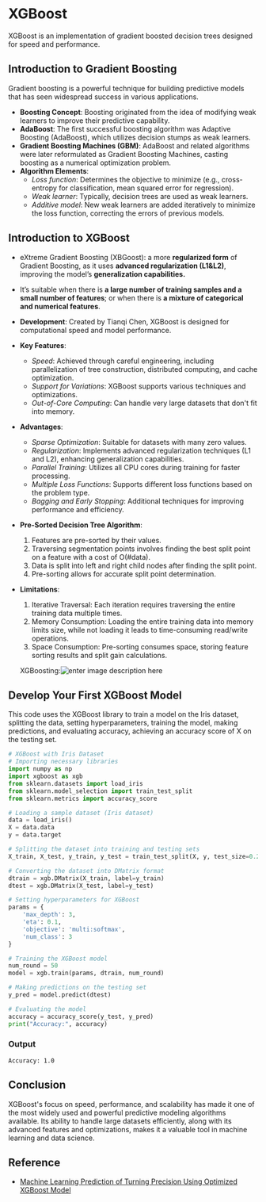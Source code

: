 # XGBoost
XGBoost is an implementation of gradient boosted decision trees designed for speed and performance.
##  Introduction to Gradient Boosting
Gradient boosting is a powerful technique for building predictive models that has seen widespread success in various applications.

-   **Boosting Concept**: Boosting originated from the idea of modifying weak learners to improve their predictive capability.
-   **AdaBoost**: The first successful boosting algorithm was Adaptive Boosting (AdaBoost), which utilizes decision stumps as weak learners.
-   **Gradient Boosting Machines (GBM)**: AdaBoost and related algorithms were later reformulated as Gradient Boosting Machines, casting boosting as a numerical optimization problem.
-   **Algorithm Elements**:
    -   _Loss function_: Determines the objective to minimize (e.g., cross-entropy for classification, mean squared error for regression).
    -   _Weak learner_: Typically, decision trees are used as weak learners.
    -   _Additive model_: New weak learners are added iteratively to minimize the loss function, correcting the errors of previous models.
## Introduction to XGBoost
-   eXtreme Gradient Boosting (XBGoost): a more **regularized form**  of Gradient Boosting, as it uses  **advanced regularization (L1&L2)**, improving the model’s  **generalization capabilities.**
-   It’s suitable when there is  **a large number of training samples and a small number of features**; or when there is  **a mixture of categorical and numerical features**.


-   **Development**: Created by Tianqi Chen, XGBoost is designed for computational speed and model performance.
-   **Key Features**:
    -   _Speed_: Achieved through careful engineering, including parallelization of tree construction, distributed computing, and cache optimization.
    -   _Support for Variations_: XGBoost supports various techniques and optimizations.
    -   _Out-of-Core Computing_: Can handle very large datasets that don't fit into memory.
-   **Advantages**:
    -   _Sparse Optimization_: Suitable for datasets with many zero values.
    -   _Regularization_: Implements advanced regularization techniques (L1 and L2), enhancing generalization capabilities.
    -   _Parallel Training_: Utilizes all CPU cores during training for faster processing.
    -   _Multiple Loss Functions_: Supports different loss functions based on the problem type.
    -   _Bagging and Early Stopping_: Additional techniques for improving performance and efficiency.
-   **Pre-Sorted Decision Tree Algorithm**:
    1.  Features are pre-sorted by their values.
    2.  Traversing segmentation points involves finding the best split point on a feature with a cost of O(#data).
    3.  Data is split into left and right child nodes after finding the split point.
    4.  Pre-sorting allows for accurate split point determination.
 - **Limitations**:

   1. Iterative Traversal: Each iteration requires traversing the entire training data multiple times.
   2. Memory Consumption: Loading the entire training data into memory limits size, while not loading it leads to time-consuming read/write operations.
   3. Space Consumption: Pre-sorting consumes space, storing feature sorting results and split gain calculations.
   
   XGBoosting:![enter image description here](https://miro.medium.com/v2/resize:fit:1100/format:webp/1*8Y_e29rVdBZ4pC3DFDEZDQ.png)
## Develop Your First XGBoost Model
This code uses the XGBoost library to train a model on the Iris dataset, splitting the data, setting hyperparameters, training the model, making predictions, and evaluating accuracy, achieving an accuracy score of X on the testing set.


```python
# XGBoost with Iris Dataset
# Importing necessary libraries
import numpy as np
import xgboost as xgb
from sklearn.datasets import load_iris
from sklearn.model_selection import train_test_split
from sklearn.metrics import accuracy_score

# Loading a sample dataset (Iris dataset)
data = load_iris()
X = data.data
y = data.target

# Splitting the dataset into training and testing sets
X_train, X_test, y_train, y_test = train_test_split(X, y, test_size=0.2, random_state=42)

# Converting the dataset into DMatrix format
dtrain = xgb.DMatrix(X_train, label=y_train)
dtest = xgb.DMatrix(X_test, label=y_test)

# Setting hyperparameters for XGBoost
params = {
    'max_depth': 3,
    'eta': 0.1,
    'objective': 'multi:softmax',
    'num_class': 3
}

# Training the XGBoost model
num_round = 50
model = xgb.train(params, dtrain, num_round)

# Making predictions on the testing set
y_pred = model.predict(dtest)

# Evaluating the model
accuracy = accuracy_score(y_test, y_pred)
print("Accuracy:", accuracy)
```

### Output

    Accuracy: 1.0
   
## **Conclusion**

XGBoost's focus on speed, performance, and scalability has made it one of the most widely used and powerful predictive modeling algorithms available. Its ability to handle large datasets efficiently, along with its advanced features and optimizations, makes it a valuable tool in machine learning and data science.


## Reference
- [Machine Learning Prediction of Turning Precision Using Optimized XGBoost Model](https://www.mdpi.com/2076-3417/12/15/7739)